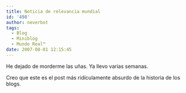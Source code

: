 ```yaml
---
title: Noticia de relevancia mundial
id: '498'
author: neverbot
tags:
  - Blog
  - Miniblog
  - Mundo Real™
date: 2007-08-01 12:15:45
---
```


He dejado de morderme las uñas. Ya llevo varias semanas.

Creo que este es el post más ridículamente absurdo de la historia de los blogs.
